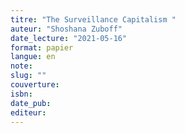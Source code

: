 ```yaml
---
titre: "The Surveillance Capitalism "
auteur: "Shoshana Zuboff"
date_lecture: "2021-05-16"
format: papier
langue: en
note:
slug: ""
couverture: 
isbn: 
date_pub: 
editeur: 
---
```

